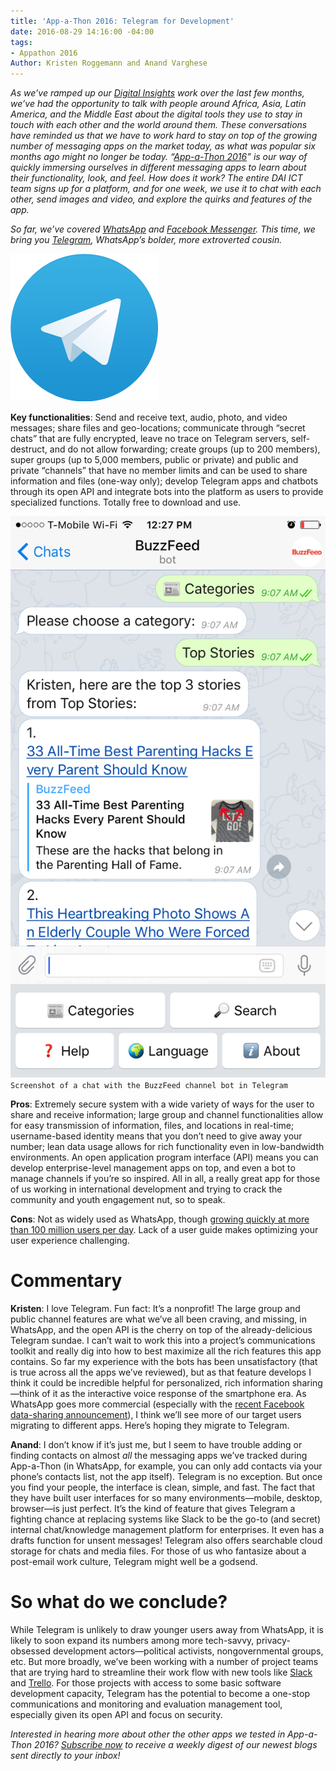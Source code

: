 ```yaml
---
title: 'App-a-Thon 2016: Telegram for Development'
date: 2016-08-29 14:16:00 -04:00
tags:
- Appathon 2016
Author: Kristen Roggemann and Anand Varghese
---
```


*As we’ve ramped up our [Digital Insights](http://dai-global-digital.com/tags/?tag=digital-insights) work over the last few months, we’ve had the opportunity to talk with people around Africa, Asia, Latin America, and the Middle East about the digital tools they use to stay in touch with each other and the world around them. These conversations have reminded us that we have to work hard to stay on top of the growing number of messaging apps on the market today, as what was popular six months ago might no longer be today. “[App-a-Thon 2016](http://dai-global-digital.com/tags/?tag=appathon-2016)” is our way of quickly immersing ourselves in different messaging apps to learn about their functionality, look, and feel. How does it work? The entire DAI ICT team signs up for a platform, and for one week, we use it to chat with each other, send images and video, and explore the quirks and features of the app.*

*So far, we’ve covered [WhatsApp](http://dai-global-digital.com/whatsapp-appathon-2016.html) and [Facebook Messenger](http://dai-global-digital.com/facebook-messenger.html). This time, we bring you [Telegram](https://telegram.org/), WhatsApp’s bolder, more extroverted cousin.*

<!--more-->

![Telegram logo.png](/uploads/Telegram%20logo.png)

**Key functionalities**: Send and receive text, audio, photo, and video messages; share files and geo-locations; communicate through “secret chats” that are fully encrypted, leave no trace on Telegram servers, self-destruct, and do not allow forwarding; create groups (up to 200 members), super groups (up to 5,000 members, public or private) and public and private “channels” that have no member limits and can be used to share information and files (one-way only); develop Telegram apps and chatbots through its open API and integrate bots into the platform as users to provide specialized functions. Totally free to download and use.

![Telegram screen shot.png](/uploads/Telegram%20screen%20shot.png)`Screenshot of a chat with the BuzzFeed channel bot in Telegram`

**Pros**: Extremely secure system with a wide variety of ways for the user to share and receive information; large group and channel functionalities allow for easy transmission of information, files, and locations in real-time; username-based identity means that you don’t need to give away your number; lean data usage allows for rich functionality even in low-bandwidth environments. An open application program interface (API) means you can develop enterprise-level management apps on top, and even a bot to manage channels if you’re so inspired. All in all, a really great app for those of us working in international development and trying to crack the community and youth engagement nut, so to speak.

**Cons**: Not as widely used as WhatsApp, though [growing quickly at more than 100 million users per day](https://telegram.org/blog/100-million). Lack of a user guide makes optimizing your user experience challenging.

# **Commentary**

**Kristen**: I love Telegram. Fun fact: It’s a nonprofit! The large group and public channel features are what we’ve all been craving, and missing, in WhatsApp, and the open API is the cherry on top of the already-delicious Telegram sundae. I can’t wait to work this into a project’s communications toolkit and really dig into how to best maximize all the rich features this app contains. So far my experience with the bots has been unsatisfactory (that is true across all the apps we’ve reviewed), but as that feature develops I think it could be incredible helpful for personalized, rich information sharing—think of it as the interactive voice response of the smartphone era. As WhatsApp goes more commercial (especially with the [recent Facebook data-sharing announcement](https://techcrunch.com/2016/08/25/whatsapp-to-share-user-data-with-facebook-for-ad-targeting-heres-how-to-opt-out/)), I think we’ll see more of our target users migrating to different apps. Here’s hoping they migrate to Telegram.

**Anand**: I don’t know if it’s just me, but I seem to have trouble adding or finding contacts on almost *all* the messaging apps we’ve tracked during App-a-Thon (in WhatsApp, for example, you can only add contacts via your phone’s contacts list, not the app itself). Telegram is no exception. But once you find your people, the interface is clean, simple, and fast. The fact that they have built user interfaces for so many environments—mobile, desktop, browser—is just perfect. It’s the kind of feature that gives Telegram a fighting chance at replacing systems like Slack to be the go-to (and secret) internal chat/knowledge management platform for enterprises. It even has a drafts function for unsent messages! Telegram also offers searchable cloud storage for chats and media files. For those of us who fantasize about a post-email work culture, Telegram might well be a godsend.

# **So what do we conclude?**

While Telegram is unlikely to draw younger users away from WhatsApp, it is likely to soon expand its numbers among more tech-savvy, privacy-obsessed development actors—political activists, nongovernmental groups, etc. But more broadly, we’ve been working with a number of project teams that are trying hard to streamline their work flow with new tools like [Slack ](https://slack.com/)and [Trello](https://trello.com/). For those projects with access to some basic software development capacity, Telegram has the potential to become a one-stop communications and monitoring and evaluation management tool, especially given its open API and focus on security.

*Interested in hearing more about other the other apps we tested in App-a-Thon 2016? [Subscribe now](https://confirmsubscription.com/h/r/066AFBA15492935C) to receive a weekly digest of our newest blogs sent directly to your inbox!*
